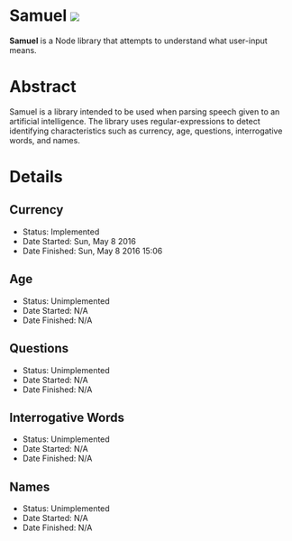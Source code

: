 # Samuel ![](http://i.imgur.com/wIXje5r.png)

**Samuel** is a Node library that attempts to understand what user-input means.

# Abstract

Samuel is a library intended to be used when parsing speech given to an artificial intelligence. The library uses regular-expressions to
detect identifying characteristics such as currency, age, questions, interrogative words, and names.

# Details

## Currency

* Status: Implemented
* Date Started: Sun, May 8 2016
* Date Finished: Sun, May 8 2016 15:06

## Age

* Status: Unimplemented
* Date Started: N/A
* Date Finished: N/A

## Questions

* Status: Unimplemented
* Date Started: N/A
* Date Finished: N/A

## Interrogative Words

* Status: Unimplemented
* Date Started: N/A
* Date Finished: N/A

## Names

* Status: Unimplemented
* Date Started: N/A
* Date Finished: N/A

